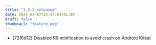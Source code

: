```yaml
---
title: "1.9.1 released"
date: 2020-03-07T14:47:04+01:00
draft: false
thumbnail: "feature.png"
---
```


  * [72f6d12] Disabled R9 minification to avoid crash on Android Kitkat

